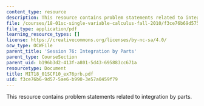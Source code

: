 ```yaml
---
content_type: resource
description: This resource contains problem statements related to integration by parts.
file: /courses/18-01sc-single-variable-calculus-fall-2010/f3ce76b69d575ae6b9903e57a0459f79_MIT18_01SCF10_ex76prb.pdf
file_type: application/pdf
learning_resource_types: []
license: https://creativecommons.org/licenses/by-nc-sa/4.0/
ocw_type: OCWFile
parent_title: 'Session 76: Integration by Parts'
parent_type: CourseSection
parent_uid: b196b3d2-413f-a801-5d43-695883cc671a
resourcetype: Document
title: MIT18_01SCF10_ex76prb.pdf
uid: f3ce76b6-9d57-5ae6-b990-3e57a0459f79
---
```

This resource contains problem statements related to integration by parts.